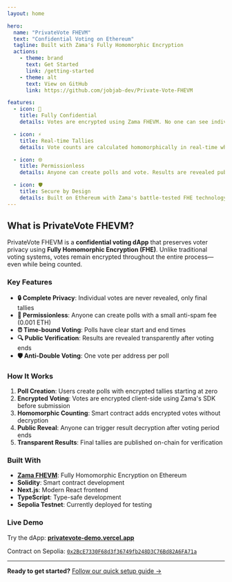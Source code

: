 ```yaml
---
layout: home

hero:
  name: "PrivateVote FHEVM"
  text: "Confidential Voting on Ethereum"
  tagline: Built with Zama's Fully Homomorphic Encryption
  actions:
    - theme: brand
      text: Get Started
      link: /getting-started
    - theme: alt
      text: View on GitHub
      link: https://github.com/jobjab-dev/Private-Vote-FHEVM

features:
  - icon: 🔐
    title: Fully Confidential
    details: Votes are encrypted using Zama FHEVM. No one can see individual votes, even the poll creator.

  - icon: ⚡
    title: Real-time Tallies
    details: Vote counts are calculated homomorphically in real-time while keeping all votes encrypted.

  - icon: 🌐
    title: Permissionless
    details: Anyone can create polls and vote. Results are revealed publicly after voting ends.

  - icon: 🛡️
    title: Secure by Design
    details: Built on Ethereum with Zama's battle-tested FHE technology and comprehensive security features.
---
```


## What is PrivateVote FHEVM?

PrivateVote FHEVM is a **confidential voting dApp** that preserves voter privacy using **Fully Homomorphic Encryption (FHE)**. Unlike traditional voting systems, votes remain encrypted throughout the entire process—even while being counted.

### Key Features

- **🔒 Complete Privacy**: Individual votes are never revealed, only final tallies
- **🚀 Permissionless**: Anyone can create polls with a small anti-spam fee (0.001 ETH)  
- **⏰ Time-bound Voting**: Polls have clear start and end times
- **🔍 Public Verification**: Results are revealed transparently after voting ends
- **🛡️ Anti-Double Voting**: One vote per address per poll

### How It Works

1. **Poll Creation**: Users create polls with encrypted tallies starting at zero
2. **Encrypted Voting**: Votes are encrypted client-side using Zama's SDK before submission
3. **Homomorphic Counting**: Smart contract adds encrypted votes without decryption
4. **Public Reveal**: Anyone can trigger result decryption after voting period ends
5. **Transparent Results**: Final tallies are published on-chain for verification

### Built With

- **[Zama FHEVM](https://zama.ai)**: Fully Homomorphic Encryption on Ethereum
- **Solidity**: Smart contract development
- **Next.js**: Modern React frontend
- **TypeScript**: Type-safe development
- **Sepolia Testnet**: Currently deployed for testing

### Live Demo

Try the dApp: **[privatevote-demo.vercel.app](#)**

Contract on Sepolia: [`0x2BcE7330F68d3f36749fb248D3C76Bd82A6FA71a`](https://sepolia.etherscan.io/address/0x2BcE7330F68d3f36749fb248D3C76Bd82A6FA71a#code)

---

**Ready to get started?** [Follow our quick setup guide →](/getting-started)
